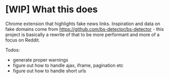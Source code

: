 [WIP] What this does
==========
Chrome extension that highlights fake news links. Inspiration and data on fake domains come from https://github.com/bs-detector/bs-detector - this project is basically a rewrite of that to be more performant and more of a focus on Reddit.

Todos:
- generate proper warnings
- figure out how to handle ajax, iframe, pagination etc
- figure out how to handle short urls
